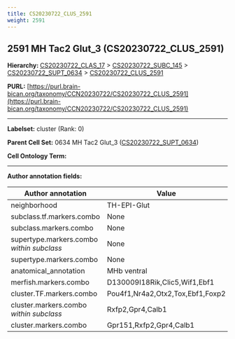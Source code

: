 ```yaml
---
title: CS20230722_CLUS_2591
weight: 2591
---
```

## 2591 MH Tac2 Glut_3 (CS20230722_CLUS_2591)
<b>Hierarchy: </b>
[CS20230722_CLAS_17](../CS20230722_CLAS_17) >
[CS20230722_SUBC_145](../CS20230722_SUBC_145) >
[CS20230722_SUPT_0634](../CS20230722_SUPT_0634) >
[CS20230722_CLUS_2591](../CS20230722_CLUS_2591)

**PURL:** [https://purl.brain-bican.org/taxonomy/CCN20230722/CS20230722_CLUS_2591](https://purl.brain-bican.org/taxonomy/CCN20230722/CS20230722_CLUS_2591)

---


**Labelset:** cluster (Rank: 0)

**Parent Cell Set:** 0634 MH Tac2 Glut_3 ([CS20230722_SUPT_0634](../CS20230722_SUPT_0634))



**Cell Ontology Term:** 

[MARKER GENES.]: #


---

[TRANSFERRED ANNOTATIONS.]: #


[AUTHOR ANNOTATION FIELDS.]: #


**Author annotation fields:**

| Author annotation | Value |
|-------------------|-------|
|neighborhood|TH-EPI-Glut|
|subclass.tf.markers.combo|None|
|subclass.markers.combo|None|
|supertype.markers.combo _within subclass_|None|
|supertype.markers.combo|None|
|anatomical_annotation|MHb ventral|
|merfish.markers.combo|D130009I18Rik,Clic5,Wif1,Ebf1|
|cluster.TF.markers.combo|Pou4f1,Nr4a2,Otx2,Tox,Ebf1,Foxp2|
|cluster.markers.combo _within subclass_|Rxfp2,Gpr4,Calb1|
|cluster.markers.combo|Gpr151,Rxfp2,Gpr4,Calb1|
